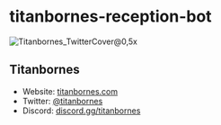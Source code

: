 # titanbornes-reception-bot

![Titanbornes_TwitterCover@0,5x](https://user-images.githubusercontent.com/45223699/156891223-35d9ee5f-fd5c-40c1-8e45-9d4ecf9b4b77.png)

## Titanbornes

-   Website: [titanbornes.com](https://titanbornes.com/)
-   Twitter: [@titanbornes](https://twitter.com/titanbornes)
-   Discord: [discord.gg/titanbornes](https://discord.gg/titanbornes)

